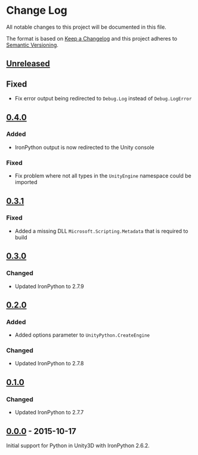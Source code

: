# Change Log
All notable changes to this project will be documented in this file.

The format is based on [Keep a Changelog](http://keepachangelog.com/) 
and this project adheres to [Semantic Versioning](http://semver.org/).

## [Unreleased]

## Fixed
* Fix error output being redirected to `Debug.Log` instead of `Debug.LogError`


## [0.4.0]

### Added
* IronPython output is now redirected to the Unity console

### Fixed
* Fix problem where not all types in the `UnityEngine` namespace could be
  imported


## [0.3.1]

### Fixed
* Added a missing DLL `Microsoft.Scripting.Metadata` that is required
  to build


## [0.3.0]

### Changed
* Updated IronPython to 2.7.9


## [0.2.0]

### Added
* Added options parameter to `UnityPython.CreateEngine`

### Changed
* Updated IronPython to 2.7.8


## [0.1.0]

### Changed
* Updated IronPython to 2.7.7


## [0.0.0] - 2015-10-17

Initial support for Python in Unity3D with IronPython 2.6.2.

[Unreleased]: https://github.com/exodrifter/unity-python/compare/0.4.0...HEAD
[0.4.0]: https://github.com/exodrifter/unity-python/compare/0.3.1...0.4.0
[0.3.1]: https://github.com/exodrifter/unity-python/compare/0.3.0...0.3.1
[0.3.0]: https://github.com/exodrifter/unity-python/compare/0.2.0...0.3.0
[0.2.0]: https://github.com/exodrifter/unity-python/compare/0.1.0...0.2.0
[0.1.0]: https://github.com/exodrifter/unity-python/compare/0.0.0...0.1.0
[0.0.0]: https://github.com/exodrifter/unity-python/compare/f864edb...0.0.0
